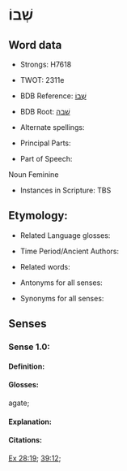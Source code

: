 # שְׁבוֹ

<!-- Status: S2="NeedsEdits" -->
<!-- Lexica used for edits:   -->

## Word data

* Strongs: H7618

* TWOT: 2311e

* BDB Reference: [שְׁבוֹ](rc://en/bdb/dict/v.ao.af)

* BDB Root: [שׁבה](rc://en/bdb/dict/v.ao.aa)

* Alternate spellings:

* Principal Parts:

* Part of Speech:

Noun Feminine 

* Instances in Scripture: TBS

## Etymology:

* Related Language glosses:

* Time Period/Ancient Authors:

* Related words:

* Antonyms for all senses:

* Synonyms for all senses:

## Senses

### Sense 1.0:

#### Definition:

#### Glosses:

agate; 

#### Explanation:

#### Citations:

[Ex 28:19](rc://he/uhb/book/exo/28/19); [39:12](rc://he/uhb/book/exo/39/12); 

